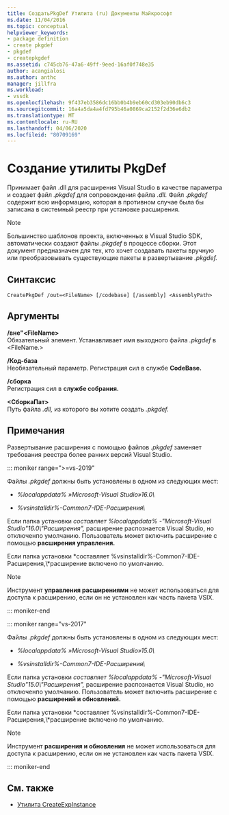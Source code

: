 ```yaml
---
title: СоздатьPkgDef Утилита (ru) Документы Майкрософт
ms.date: 11/04/2016
ms.topic: conceptual
helpviewer_keywords:
- package definition
- create pkgdef
- pkgdef
- createpkgdef
ms.assetid: c745cb76-47a6-49ff-9eed-16af0f748e35
author: acangialosi
ms.author: anthc
manager: jillfra
ms.workload:
- vssdk
ms.openlocfilehash: 9f437eb3586dc16bb0b4b9eb60cd303eb90db6c3
ms.sourcegitcommit: 16a4a5da4a4fd795b46a0869ca2152f2d36e6db2
ms.translationtype: MT
ms.contentlocale: ru-RU
ms.lasthandoff: 04/06/2020
ms.locfileid: "80709169"
---
```

# <a name="createpkgdef-utility"></a>Создание утилиты PkgDef
Принимает файл .dll для расширения Visual Studio в качестве параметра и создает файл *.pkgdef* для сопровождения файла *.dll.* Файл *.pkgdef* содержит всю информацию, которая в противном случае была бы записана в системный реестр при установке расширения.

> [!NOTE]
> Большинство шаблонов проекта, включенных в Visual Studio SDK, автоматически создают файлы *.pkgdef* в процессе сборки. Этот документ предназначен для тех, кто хочет создавать пакеты вручную или преобразовывать существующие пакеты в развертывание *.pkgdef.*

## <a name="syntax"></a>Синтаксис

```
CreatePkgDef /out=<FileName> [/codebase] [/assembly] <AssemblyPath>
```

## <a name="arguments"></a>Аргументы
**/вне"&lt;FileName&gt;**\
Обязательный элемент. Устанавливает имя выходного файла *.pkgdef* в &lt;FileName.&gt;

**/Код-база**\
Необязательный параметр. Регистрация сил в службе **CodeBase.**

**/сборка**\
Регистрация сил в **службе собрания.**

**&lt;СборкаПат&gt;**\
Путь файла *.dll,* из которого вы хотите создать *.pkgdef.*

## <a name="remarks"></a>Примечания
Развертывание расширения с помощью файлов *.pkgdef* заменяет требования реестра более ранних версий Visual Studio.

::: moniker range=">=vs-2019"

Файлы *.pkgdef* должны быть установлены в одном из следующих мест:

- *%localappdata% »Microsoft-Visual Studio»16.0\\*

- *%vsinstalldir%-Common7-IDE-Расширения\\*

Если папка установки *составляет %localappdata% -"Microsoft-Visual Studio"16.0\\"Расширения",* расширение распознается Visual Studio, но отключенпо умолчанию. Пользователь может включить расширение с помощью **расширения управления.**

Если папка установки *составляет %vsinstalldir%-Common7-IDE-Расширения,\\*расширение включено по умолчанию.

> [!NOTE]
> Инструмент **управления расширениями** не может использоваться для доступа к расширению, если он не установлен как часть пакета VSIX.

::: moniker-end

::: moniker range="vs-2017"

Файлы *.pkgdef* должны быть установлены в одном из следующих мест:

- *%localappdata% »Microsoft-Visual Studio»15.0\\*

- *%vsinstalldir%-Common7-IDE-Расширения\\*

Если папка установки *составляет %localappdata% -"Microsoft-Visual Studio"15.0\\"Расширения",* расширение распознается Visual Studio, но отключенпо умолчанию. Пользователь может включить расширение с помощью **расширений и обновлений.**

Если папка установки *составляет %vsinstalldir%-Common7-IDE-Расширения,\\*расширение включено по умолчанию.

> [!NOTE]
> Инструмент **расширения и обновления** не может использоваться для доступа к расширению, если он не установлен как часть пакета VSIX.

::: moniker-end

## <a name="see-also"></a>См. также
- [Утилита CreateExpInstance](../../extensibility/internals/createexpinstance-utility.md)
